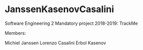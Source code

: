 # JanssenKasenovCasalini
Software Engineering 2 Mandatory project 2018-2019: TrackMe 

Members:

Michiel Janssen
Lorenzo Casalini
Erbol Kasenov
